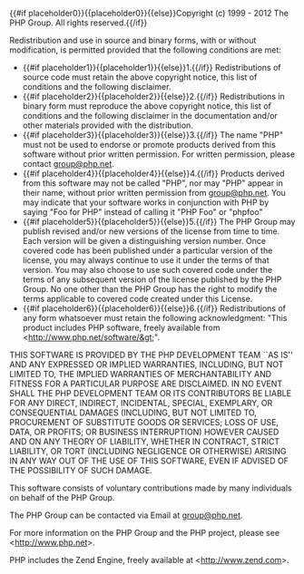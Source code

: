 {{#if placeholder0}}{{placeholder0}}{{else}}Copyright (c) 1999 - 2012 The PHP Group. All rights reserved.{{/if}}

Redistribution and use in source and binary forms, with or without modification, is permitted provided that the following conditions are met:

* {{#if placeholder1}}{{placeholder1}}{{else}}1.{{/if}} Redistributions of source code must retain the above copyright notice, this list of conditions and the following disclaimer.
* {{#if placeholder2}}{{placeholder2}}{{else}}2.{{/if}} Redistributions in binary form must reproduce the above copyright notice, this list of conditions and the following disclaimer in the documentation and/or other materials provided with the distribution.
* {{#if placeholder3}}{{placeholder3}}{{else}}3.{{/if}} The name &quot;PHP&quot; must not be used to endorse or promote products derived from this software without prior written permission. For written permission, please contact group@php.net.
* {{#if placeholder4}}{{placeholder4}}{{else}}4.{{/if}} Products derived from this software may not be called &quot;PHP&quot;, nor may &quot;PHP&quot; appear in their name, without prior written permission from group@php.net. You may indicate that your software works in conjunction with PHP by saying &quot;Foo for PHP&quot; instead of calling it &quot;PHP Foo&quot; or &quot;phpfoo&quot;
* {{#if placeholder5}}{{placeholder5}}{{else}}5.{{/if}} The PHP Group may publish revised and/or new versions of the license from time to time. Each version will be given a distinguishing version number. Once covered code has been published under a particular version of the license, you may always continue to use it under the terms of that version. You may also choose to use such covered code under the terms of any subsequent version of the license published by the PHP Group. No one other than the PHP Group has the right to modify the terms applicable to covered code created under this License.
* {{#if placeholder6}}{{placeholder6}}{{else}}6.{{/if}} Redistributions of any form whatsoever must retain the following acknowledgment: &quot;This product includes PHP software, freely available from &lt;http://www.php.net/software/&gt;&quot;.

THIS SOFTWARE IS PROVIDED BY THE PHP DEVELOPMENT TEAM ``AS IS'' AND ANY EXPRESSED OR IMPLIED WARRANTIES, INCLUDING, BUT NOT LIMITED TO, THE IMPLIED WARRANTIES OF MERCHANTABILITY AND FITNESS FOR A PARTICULAR PURPOSE ARE DISCLAIMED. IN NO EVENT SHALL THE PHP DEVELOPMENT TEAM OR ITS CONTRIBUTORS BE LIABLE FOR ANY DIRECT, INDIRECT, INCIDENTAL, SPECIAL, EXEMPLARY, OR CONSEQUENTIAL DAMAGES (INCLUDING, BUT NOT LIMITED TO, PROCUREMENT OF SUBSTITUTE GOODS OR SERVICES; LOSS OF USE, DATA, OR PROFITS; OR BUSINESS INTERRUPTION) HOWEVER CAUSED AND ON ANY THEORY OF LIABILITY, WHETHER IN CONTRACT, STRICT LIABILITY, OR TORT (INCLUDING NEGLIGENCE OR OTHERWISE) ARISING IN ANY WAY OUT OF THE USE OF THIS SOFTWARE, EVEN IF ADVISED OF THE POSSIBILITY OF SUCH DAMAGE.

This software consists of voluntary contributions made by many individuals on behalf of the PHP Group.

The PHP Group can be contacted via Email at group@php.net.

For more information on the PHP Group and the PHP project, please see &lt;http://www.php.net&gt;.

PHP includes the Zend Engine, freely available at &lt;http://www.zend.com&gt;.